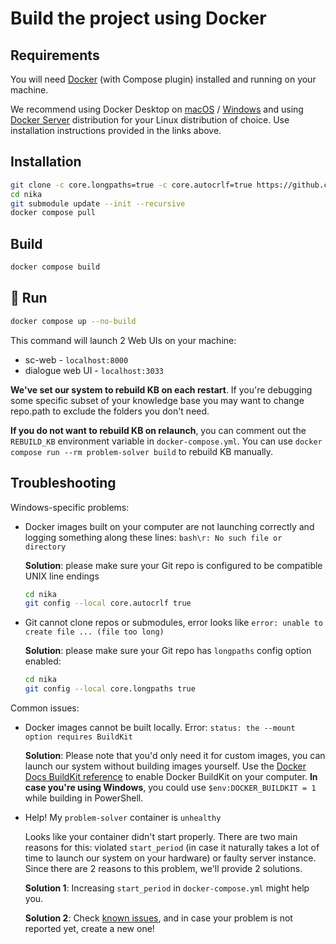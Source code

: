# Build the project using Docker

## Requirements

You will need [Docker](https://docs.docker.com/) (with Compose plugin) installed and running on your machine.

We recommend using Docker Desktop on [macOS](https://docs.docker.com/desktop/install/mac-install/) / [Windows](https://docs.docker.com/desktop/install/windows-install/) and using [Docker Server](https://docs.docker.com/engine/install/#server) distribution for your Linux distribution of choice. Use installation instructions provided in the links above.

## Installation

```sh
git clone -c core.longpaths=true -c core.autocrlf=true https://github.com/ostis-apps/nika # this avoids problems on Windows filesystems
cd nika
git submodule update --init --recursive
docker compose pull
```

## Build

  ```sh
  docker compose build
  ```

## 🚀 Run

  ```sh
  docker compose up --no-build
  ```

  This command will launch 2 Web UIs on your machine:
  
- sc-web - `localhost:8000`
- dialogue web UI - `localhost:3033`

**We've set our system to rebuild KB on each restart**. If you're debugging some specific subset of your knowledge base you may want to change repo.path to exclude the folders you don't need.

**If you do not want to rebuild KB on relaunch**, you can comment out the `REBUILD_KB` environment variable in `docker-compose.yml`.
You can use `docker compose run --rm problem-solver build` to rebuild KB manually.

## Troubleshooting

Windows-specific problems:

- Docker images built on your computer are not launching correctly and logging something along these lines: `bash\r: No such file or directory`

    **Solution**: please make sure your Git repo is configured to be compatible UNIX line endings

    ```sh
    cd nika
    git config --local core.autocrlf true
    ```

- Git cannot clone repos or submodules, error looks like `error: unable to create file ... (file too long)`

    **Solution**: please make sure your Git repo has `longpaths` config option enabled:

    ```sh
    cd nika
    git config --local core.longpaths true
    ```

Common issues:

- Docker images cannot be built locally. Error: `status: the --mount option requires BuildKit`

    **Solution**: Please note that you'd only need it for custom images, you can launch our system without building images yourself. Use the [Docker Docs BuildKit reference](https://docs.docker.com/go/buildkit) to enable Docker BuildKit on your computer. **In case you're using Windows**, you could use `$env:DOCKER_BUILDKIT = 1` while building in PowerShell.

- Help! My `problem-solver` container is `unhealthy`

    Looks like your container didn't start properly. There are two main reasons for this: violated `start_period` (in case it naturally takes a lot of time to launch our system on your hardware) or faulty server instance. Since there are 2 reasons to this problem, we'll provide 2 solutions.

    **Solution 1**: Increasing `start_period` in `docker-compose.yml` might help you.
    
    **Solution 2**: Check [known issues](https://github.com/ostis-apps/nika/issues), and in case your problem is not reported yet, create a new one! 

